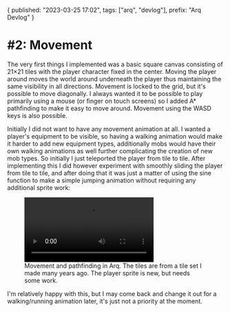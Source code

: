 {
  published: "2023-03-25 17:02",
  tags: ["arq", "devlog"],
  prefix: "Arq Devlog"
}
# #2: Movement

The very first things I implemented was a basic square canvas consisting of 21&times;21 tiles with the player character fixed in the center.
Moving the player around moves the world around underneath the player thus maintaining the same visibility in all directions.
Movement is locked to the grid, but it's possible to move diagonally. I always wanted it to be possible to play primarily using a mouse (or finger on touch screens)
so I added A* pathfinding to make it easy to move around. Movement using the WASD keys is also possible.

Initially I did not want to have any movement animation at all. I wanted a player's equipment to be visible, so having a walking animation would make it harder to add new equipment types, additionally mobs would have their own walking animations as well further complicating the creation of new mob types.
So initially I just teleported the player from tile to tile. After implementing this I did however experiment with smoothly sliding the player from tile to tile, and after doing that it was just a matter of using the sine function to make a simple jumping animation without requiring any additional sprite work:

<figure>
<video src="../images/arq/movement.webm" autoplay loop></video>
<figcaption>Movement and pathfinding in Arq. The tiles are from a tile set I made many years ago. The player sprite is new, but needs some work.</figcaption>
</figure>

I'm relatively happy with this, but I may come back and change it out for a walking/running animation later, it's just not a priority at the moment.

